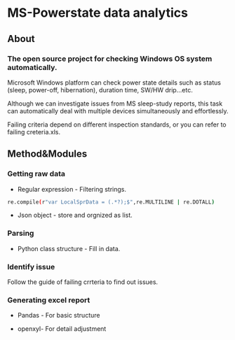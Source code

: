 # MS-Powerstate data analytics

## About

### The open source project for checking Windows OS system automatically.


Microsoft Windows platform can check power state details such as status (sleep, power-off, hibernation), duration time, SW/HW drip...etc.

Although we can investigate issues from MS sleep-study reports, this task can automatically deal with multiple devices simultaneously and effortlessly.

Failing criteria depend on different inspection standards, or you can refer to failing creteria.xls.


## Method&Modules

### Getting raw data 

* Regular expression - Filtering strings.
```sh
re.compile(r"var LocalSprData = (.*?);$",re.MULTILINE | re.DOTALL)
```
* Json object - store and orgnized as list.

### Parsing

* Python class structure - Fill in data.

### Identify issue

Follow the guide of failing crrteria to find out issues.

### Generating excel report 

* Pandas - For basic structure 
          
* openxyl- For detail adjustment












